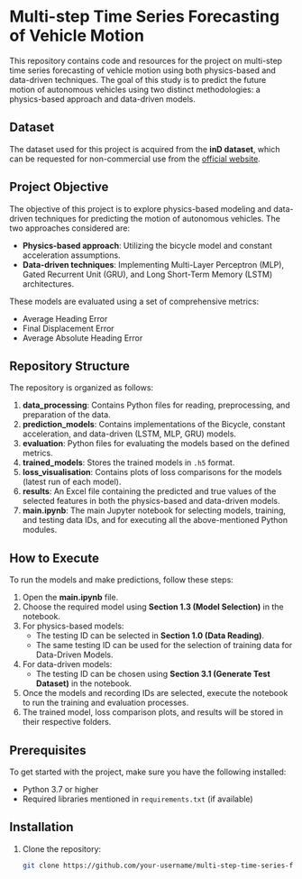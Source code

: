 # Multi-step Time Series Forecasting of Vehicle Motion

This repository contains code and resources for the project on multi-step time series forecasting of vehicle motion using both physics-based and data-driven techniques. The goal of this study is to predict the future motion of autonomous vehicles using two distinct methodologies: a physics-based approach and data-driven models.

## Dataset
The dataset used for this project is acquired from the **inD dataset**, which can be requested for non-commercial use from the [official website](https://levelxdata.com/ind-dataset/).

## Project Objective
The objective of this project is to explore physics-based modeling and data-driven techniques for predicting the motion of autonomous vehicles. The two approaches considered are:
- **Physics-based approach**: Utilizing the bicycle model and constant acceleration assumptions.
- **Data-driven techniques**: Implementing Multi-Layer Perceptron (MLP), Gated Recurrent Unit (GRU), and Long Short-Term Memory (LSTM) architectures.

These models are evaluated using a set of comprehensive metrics:
- Average Heading Error
- Final Displacement Error
- Average Absolute Heading Error

## Repository Structure
The repository is organized as follows:
1. **data_processing**: Contains Python files for reading, preprocessing, and preparation of the data.
2. **prediction_models**: Contains implementations of the Bicycle, constant acceleration, and data-driven (LSTM, MLP, GRU) models.
3. **evaluation**: Python files for evaluating the models based on the defined metrics.
4. **trained_models**: Stores the trained models in `.h5` format.
5. **loss_visualisation**: Contains plots of loss comparisons for the models (latest run of each model).
6. **results**: An Excel file containing the predicted and true values of the selected features in both the physics-based and data-driven models.
7. **main.ipynb**: The main Jupyter notebook for selecting models, training, and testing data IDs, and for executing all the above-mentioned Python modules.

## How to Execute
To run the models and make predictions, follow these steps:
1. Open the **main.ipynb** file.
2. Choose the required model using **Section 1.3 (Model Selection)** in the notebook.
3. For physics-based models:
   - The testing ID can be selected in **Section 1.0 (Data Reading)**.
   - The same testing ID can be used for the selection of training data for Data-Driven Models.
4. For data-driven models:
   - The testing ID can be chosen using **Section 3.1 (Generate Test Dataset)** in the notebook.
5. Once the models and recording IDs are selected, execute the notebook to run the training and evaluation processes.
6. The trained model, loss comparison plots, and results will be stored in their respective folders.

## Prerequisites
To get started with the project, make sure you have the following installed:
- Python 3.7 or higher
- Required libraries mentioned in `requirements.txt` (if available)

## Installation
1. Clone the repository:
   ```bash
   git clone https://github.com/your-username/multi-step-time-series-forecasting.git
